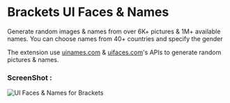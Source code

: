 Brackets UI Faces & Names
====================

Generate random images & names from over 6K+ pictures & 1M+ available names. You can choose names from 40+ countries and specify the gender

The extension use [uinames.com](http://uinames.com/) & [uifaces.com](http://uifaces.com/)'s APIs to generate random pictures & names.


### ScreenShot : 

![UI Faces & Names for Brackets](https://farm8.staticflickr.com/7545/16238346352_3f788c47bc_c.jpg)
